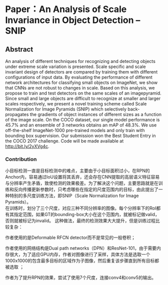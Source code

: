 # Paper：An Analysis of Scale Invariance in Object Detection – SNIP

## Abstract

An analysis of different techniques for recognizing and
detecting objects under extreme scale variation is presented. Scale specific and scale invariant design of detectors are compared by training them with different configurations of input data. By evaluating the performance
of different network architectures for classifying small objects on ImageNet, we show that CNNs are not robust to
changes in scale. Based on this analysis, we propose to
train and test detectors on the same scales of an imagepyramid. Since small and large objects are difficult to recognize at smaller and larger scales respectively, we present
a novel training scheme called Scale Normalization for Image Pyramids (SNIP) which selectively back-propagates the
gradients of object instances of different sizes as a function
of the image scale. On the COCO dataset, our single model
performance is 45.7% and an ensemble of 3 networks obtains an mAP of 48.3%. We use off-the-shelf ImageNet-1000
pre-trained models and only train with bounding box supervision. Our submission won the Best Student Entry in
the COCO 2017 challenge. Code will be made available at
http://bit.ly/2yXVg4c.

### Contribution

小目标检测一直是目标检测中的难点，主要由于小目标面积过小，在RPN的Anchor内，容易通过IoU设置将其丢弃，还会存在CNN提取的高层语义特征容易与分辨率产生矛盾，致使检测的效果极差。为了解决这个问题，主要思路就是在训练和反向传播更新参数时，只考虑哪些在指定的尺度范围内的目标，由此提出了一种特别的多尺度训练方法，即SNIP（Scale Normalization for Image Pyramids）。\
在训练时，划分了三个尺度，对应三种不同分辨率的图像。每个分辨率下的RoI都有其指定范围，如果GT的bounding-box大小在这个范围内，就被标记做valid，否则就被标记为invalid。
这种做法，最终的检测效果大大提升，但是训练过程比较复杂：

作者使用的是Deformable RFCN detector而不是常见的一般卷积；

作者使用的网络结构是Dual path networks（DPN）和ResNet-101，由于需要内存很大，为了适应GPU内存，作者对图像进行了采样，具体方法是选取一个1000x1000的包含最多目标的区域作为子图像，然后重复该步骤直到所有目标都被选取 ；

作者为了提升RPN的效果，尝试了使用7个尺度，连接conv4和conv5的输出。
